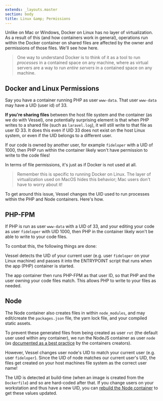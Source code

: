 ```yaml
---
extends: _layouts.master
section: body
title: Linux &amp; Permissions
---
```


<p class="intro">Unlike on Mac or Windows, Docker on Linux has no layer of virtualization. As a result of this (and how containers work in general), operations run within the Docker container on shared files are affected by the owner and permissions of those files. We'll see how here.</p>

> One way to understand Docker is to think of it as a tool to run *processes* in a contained space on any machine, where as virtual servers are a way to run *entire servers* in a contained space on any machine.

<a name="linux" id="linux"></a>
## Docker and Linux Permissions

Say you have a container running PHP as user `www-data`. That user `www-data` may have a UID (user id) of 33.

**If you're sharing files** between the host file system and the container (as we do with Vessel), one potentially surprising element is that when PHP writes to a shared file (such as `laravel.log`), it will still write to that file as user ID 33. It does this even if UID 33 does not exist on the host Linux system, or even if the UID belongs to a different user.

If our code is owned by another user, for example `fideloper` with a UID of 1000, then PHP run within the container likely won't have permission to write to the code files!

In terms of file permissions, it's just as if Docker is not used at all.

> Remember this is specific to running Docker on Linux. The layer of virtualization used on MacOS hides this behavior; Mac users don't have to worry about it!

To get around this issue, Vessel changes the UID used to run processes within the PHP and Node containers. Here's how.

<a name="php" id="php"></a>
## PHP-FPM

If PHP is run as user `www-data` with a UID of 33, and your editing your code as user `fideloper` with UID 1000, then PHP in the container likely won't be able to write to your code files.

To combat this, the following things are done:

Vessel detects the UID of your current user (e.g. user `fideloper` on your Linux machine) and passes it into the ENTRYPOINT script that runs when the app (PHP) container is started.

The app container then runs PHP-FPM as that user ID, so that PHP and the user owning your code files match. This allows PHP to write to your files as needed.

<a name="node" id="node"></a>
## Node

The Node container also creates files in within `node_modules`, and may edit/create the `packages.json` file, the yarn lock file, and your compiled static assets.

To prevent these generated files from being created as user `rot` (the default user used within any container), we run the NodeJS container as user `node` (as [documented as a best practice](https://github.com/nodejs/docker-node/blob/c37d5e87fa6d46c0e387f73161b056bbf90b83aa/docs/BestPractices.md#non-root-user) by the containers creators).

However, Vessel changes user node's UID to match your current user (e.g. user `fideloper`). Since the UID of node matches our current user's UID, the files get created on your host machines file system as the correct user name!

The UID is detected at build-time (when an image is created from the `Dockerfile`) and so are hard-coded after that. If you change users on your workstation and thus have a new UID, you can [rebuild the Node container](/docs/docker-usage#rebuild-images) to get these values updated.

